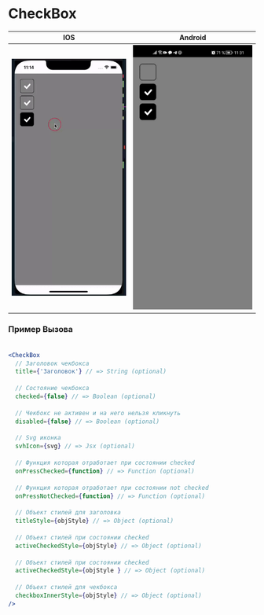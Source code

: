 # CheckBox

| IOS | Android |
| --- | ------- |
| <img src="./gif/ios.gif" alt="ios error toast" width="325"> | <img src="./gif/android.gif" alt="android error toast" width="325"> |

### Пример Вызова

```jsx

<CheckBox
  // Заголовок чекбокса
  title={'Заголовок'} // => String (optional)

  // Состояние чекбокса
  checked={false} // => Boolean (optional)

  // Чекбокс не активен и на него нельзя кликнуть
  disabled={false} // => Boolean (optional)

  // Svg иконка
  svhIcon={svg} // => Jsx (optional)

  // Функция которая отработает при состоянии checked
  onPressChecked={function} // => Function (optional)

  // Функция которая отработает при состоянии not checked
  onPressNotChecked={function} // => Function (optional)

  // Объект стилей для заголовка
  titleStyle={objStyle} // => Object (optional)

  // Объект стилей при состоянии checked
  activeCheckedStyle={objStyle} // => Object (optional)

  // Объект стилей при состоянии checked
  activeCheckedStyle={objStyle } // => Object (optional)

  // Объект стилей для чекбокса
  checkboxInnerStyle={objStyle} // => Object (optional)
/>
